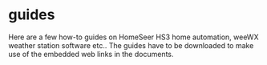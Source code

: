 # guides
Here are a few how-to guides on HomeSeer HS3 home automation, weeWX weather station software etc.. The guides have to be downloaded to make use of the embedded web links in the documents.
